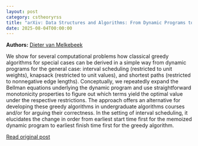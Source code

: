 ```yaml
---
layout: post
category: cstheoryrss
title: "arXiv: Data Structures and Algorithms: From Dynamic Programs to Greedy Algorithms"
date: 2025-08-04T00:00:00
---
```


**Authors:** [Dieter van Melkebeek](https://dblp.uni-trier.de/search?q=Dieter+van+Melkebeek)

We show for several computational problems how classical greedy algorithms
for special cases can be derived in a simple way from dynamic programs for the
general case: interval scheduling (restricted to unit weights), knapsack
(restricted to unit values), and shortest paths (restricted to nonnegative edge
lengths). Conceptually, we repeatedly expand the Bellman equations underlying
the dynamic program and use straightforward monotonicity properties to figure
out which terms yield the optimal value under the respective restrictions. The
approach offers an alternative for developing these greedy algorithms in
undergraduate algorithms courses and/or for arguing their correctness. In the
setting of interval scheduling, it elucidates the change in order from earliest
start time first for the memoized dynamic program to earliest finish time first
for the greedy algorithm.

[Read original post](http://arxiv.org/abs/2508.00776v1)
